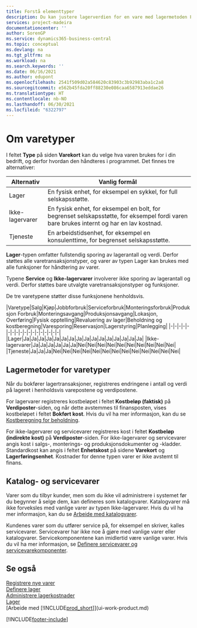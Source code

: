 ```yaml
---
title: Forstå elementtyper
description: Du kan justere lagerverdien for en vare med lagermetoden FIFO eller Gjennomsnitt, når varekost endres av andre årsaker enn transaksjoner.
services: project-madeira
documentationcenter: ''
author: SorenGP
ms.service: dynamics365-business-central
ms.topic: conceptual
ms.devlang: na
ms.tgt_pltfrm: na
ms.workload: na
ms.search.keywords: ''
ms.date: 06/16/2021
ms.author: edupont
ms.openlocfilehash: 2541f509d02a584620c83903c3b92983aba1c2a8
ms.sourcegitcommit: e562b45fda20ff88230e086caa6587913eddae26
ms.translationtype: HT
ms.contentlocale: nb-NO
ms.lasthandoff: 06/30/2021
ms.locfileid: "6322797"
---
```

# <a name="about-item-types"></a>Om varetyper
I feltet **Type** på siden **Varekort** kan du velge hva varen brukes for i din bedrift, og derfor hvordan den håndteres i programmet. Det finnes tre alternativer:

|Alternativ|Vanlig formål|
|------|-----------|
|Lager|En fysisk enhet, for eksempel en sykkel, for full selskapsstøtte.|
|Ikke-lagervarer|En fysisk enhet, for eksempel en bolt, for begrenset selskapsstøtte, for eksempel fordi varen bare brukes internt og har en lav kostnad.|
|Tjeneste|En arbeidstidsenhet, for eksempel en konsulenttime, for begrenset selskapsstøtte.|

**Lager**-typen omfatter fullstendig sporing av lagerantall og verdi. Derfor støttes alle varetransaksjonstyper, og varer av typen Lager kan brukes med alle funksjoner for håndtering av varer.

Typene **Service** og **Ikke-lagervarer** involverer ikke sporing av lagerantall og verdi. Derfor støttes bare utvalgte varetransaksjonstyper og funksjoner.

De tre varetypene støtter disse funksjonene henholdsvis.

|Varetype|Salg|Kjøp|Jobbforbruk|Serviceforbruk|Monteringsforbruk|Produksjon Forbruk|Monteringsavgang|Produksjonsavgang|Lokasjon, Overføring|Fysisk opptelling|Revaluering av lager|Beholdning og kostberegning|Varesporing|Reservasjon|Lagerstyring|Planlegging|
|-|-|-|-|-|-|-|-|-|-|-|-|-|-|-|-|-|-|
|Lager|Ja|Ja|Ja|Ja|Ja|Ja|Ja|Ja|Ja|Ja|Ja|Ja|Ja|Ja|Ja|Ja|
|Ikke-lagervarer|Ja|Ja|Ja|Ja|Ja|Ja|Nei|Nei|Nei|Nei|Nei|Nei|Nei|Nei|Nei|Nei|
|Tjeneste|Ja|Ja|Ja|Nei|Nei|Nei|Nei|Nei|Nei|Nei|Nei|Nei|Nei|Nei|Nei|Nei|

## <a name="costing-methods-for-types-of-items"></a>Lagermetoder for varetyper
Når du bokfører lagertransaksjoner, registreres endringene i antall og verdi på lageret i henholdsvis varepostene og verdipostene. 

For lagervarer registreres kostbeløpet i feltet **Kostbeløp (faktisk)** på **Verdiposter**-siden, og når dette avstemmes til finansposten, vises kostbeløpet i feltet **Bokført kost**. Hvis du vil ha mer informasjon, kan du se [Kostberegning for beholdning](design-details-inventory-costing.md).

For ikke-lagervarer og servicevarer registreres kost i feltet **Kostbeløp (indirekte kost)** på **Verdiposter**-siden. For ikke-lagervarer og servicevarer angis kost i salgs-, monterings- og produksjonsdokumenter og -kladder. Standardkost kan angis i feltet **Enhetskost** på sidene **Varekort** og **Lagerføringsenhet**. Kostnader for denne typen varer er ikke avstemt til finans. 

## <a name="catalog-and-service-items"></a>Katalog- og servicevarer
Varer som du tilbyr kunder, men som du ikke vil administrere i systemet før du begynner å selge dem, kan defineres som katalogvarer. Katalogvarer må ikke forveksles med vanlige varer av typen Ikke-lagervarer. Hvis du vil ha mer informasjon, kan du se [Arbeide med katalogvarer](inventory-how-work-nonstock-items.md).

Kundenes varer som du utfører service på, for eksempel en skriver, kalles servicevarer. Servicevarer har ikke noe å gjøre med vanlige varer eller katalogvarer. Servicekomponentene kan imidlertid være vanlige varer. Hvis du vil ha mer informasjon, se [Definere servicevarer og servicevarekomponenter](service-how-setup-service-items.md).

## <a name="see-also"></a>Se også
[Registrere nye varer](inventory-how-register-new-items.md)  
[Definere lager](inventory-setup-inventory.md)  
[Administrere lagerkostnader](finance-manage-inventory-costs.md)  
[Lager](inventory-manage-inventory.md)  
[Arbeide med [!INCLUDE[prod_short](includes/prod_short.md)]](ui-work-product.md)


[!INCLUDE[footer-include](includes/footer-banner.md)]